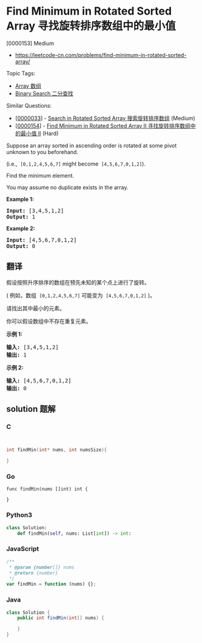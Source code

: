 # Find Minimum in Rotated Sorted Array 寻找旋转排序数组中的最小值

[0000153] Medium

- https://leetcode-cn.com/problems/find-minimum-in-rotated-sorted-array/

Topic Tags:

- [Array 数组](https://leetcode-cn.com/tag/array/)
- [Binary Search 二分查找](https://leetcode-cn.com/tag/binary-search/)

Similar Questions:

- [[0000033](https://leetcode-cn.com/problems/search-in-rotated-sorted-array/)] - [Search in Rotated Sorted Array 搜索旋转排序数组](./0000033.search-in-rotated-sorted-array.md) (Medium)
- [[0000154](https://leetcode-cn.com/problems/find-minimum-in-rotated-sorted-array-ii/)] - [Find Minimum in Rotated Sorted Array II 寻找旋转排序数组中的最小值 II](./0000154.find-minimum-in-rotated-sorted-array-ii.md) (Hard)

Suppose an array sorted in ascending order is rotated at some pivot unknown to you beforehand.

(i.e.,  `[0,1,2,4,5,6,7]` might become  `[4,5,6,7,0,1,2]`).

Find the minimum element.

You may assume no duplicate exists in the array.

**Example 1:**

<pre><strong>Input:</strong> [3,4,5,1,2] 
<strong>Output:</strong> 1
</pre>

**Example 2:**

<pre><strong>Input:</strong> [4,5,6,7,0,1,2]
<strong>Output:</strong> 0
</pre>

## 翻译

假设按照升序排序的数组在预先未知的某个点上进行了旋转。

( 例如，数组  `[0,1,2,4,5,6,7]` 可能变为  `[4,5,6,7,0,1,2]` )。

请找出其中最小的元素。

你可以假设数组中不存在重复元素。

**示例 1:**

<pre><strong>输入:</strong> [3,4,5,1,2]
<strong>输出:</strong> 1</pre>

**示例 2:**

<pre><strong>输入:</strong> [4,5,6,7,0,1,2]
<strong>输出:</strong> 0</pre>

## solution 题解

### C

```c


int findMin(int* nums, int numsSize){

}


```

### Go

```golang
func findMin(nums []int) int {

}
```

### Python3

```python
class Solution:
    def findMin(self, nums: List[int]) -> int:
```

### JavaScript

```javascript
/**
 * @param {number[]} nums
 * @return {number}
 */
var findMin = function (nums) {};
```

### Java

```java
class Solution {
    public int findMin(int[] nums) {

    }
}
```
